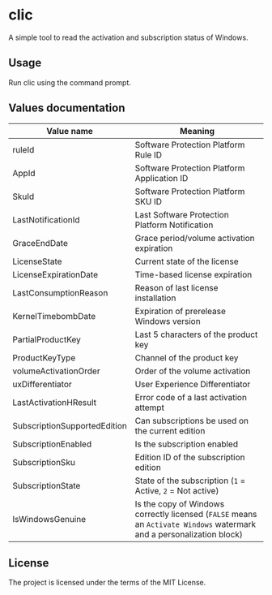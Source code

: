clic
====

A simple tool to read the activation and subscription status of Windows.

Usage
-----

Run clic using the command prompt.

Values documentation
--------------------

|Value name|Meaning|
|----------|-------|
| ruleId | Software Protection Platform Rule ID |
| AppId | Software Protection Platform Application ID |
| SkuId | Software Protection Platform SKU ID |
| LastNotificationId | Last Software Protection Platform Notification |
| GraceEndDate | Grace period/volume activation expiration |
| LicenseState | Current state of the license |
| LicenseExpirationDate | Time-based license expiration |
| LastConsumptionReason | Reason of last license installation |
| KernelTimebombDate | Expiration of prerelease Windows version |
| PartialProductKey | Last 5 characters of the product key |
| ProductKeyType | Channel of the product key |
| volumeActivationOrder | Order of the volume activation |
| uxDifferentiator | User Experience Differentiator |
| LastActivationHResult | Error code of a last activation attempt |
| SubscriptionSupportedEdition | Can subscriptions be used on the current edition |
| SubscriptionEnabled | Is the subscription enabled |
| SubscriptionSku | Edition ID of the subscription edition |
| SubscriptionState | State of the subscription (`1` = Active, `2` = Not active) |
| IsWindowsGenuine | Is the copy of Windows correctly licensed (`FALSE` means an `Activate Windows` watermark and a personalization block) |

License
-------
The project is licensed under the terms of the MIT License.
